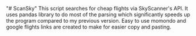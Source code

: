 "# ScanSky" 
This script searches for cheap flights via SkyScanner's API.
It uses pandas library to do most of the parsing which significantly
speeds up the program compared to my previous version. Easy to use
momondo and google flights links are created to make for easier copy
and pasting.
